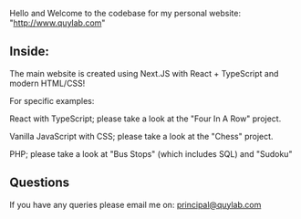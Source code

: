 Hello and Welcome to the codebase for my personal website: "http://www.quylab.com"

## Inside:

The main website is created using Next.JS with React + TypeScript and modern HTML/CSS!

For specific examples:

React with TypeScript; please take a look at the "Four In A Row" project.

Vanilla JavaScript with CSS; please take a look at the "Chess" project.

PHP; please take a look at "Bus Stops" (which includes SQL) and "Sudoku"

## Questions

If you have any queries please email me on: [principal@quylab.com](principal@quylab.com)
